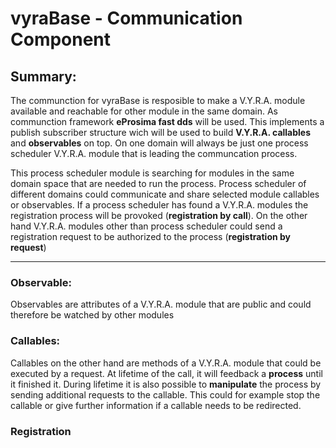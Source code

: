 # vyraBase - Communication Component

## Summary:
The communction for vyraBase is resposible to make a V.Y.R.A. module available and reachable for other module in the same domain. As communction framework <b>eProsima fast dds</b> will be used. This implements a publish subscriber structure wich will be used to build <b>V.Y.R.A. callables</b> and <b>observables</b> on top. On one domain will always be just one process scheduler V.Y.R.A. module that is leading the communcation process. 

This process scheduler module is searching for modules in the same domain space that are needed to run the process. Process scheduler of different domains could communicate and share selected module callables or observables. If a process scheduler has found a V.Y.R.A. modules the registration process will be provoked (<b>registration by call</b>). On the other hand V.Y.R.A. modules other than process scheduler could send a registration request to be authorized to the process (<b>registration by request</b>)

---

### Observable:
Observables are attributes of a V.Y.R.A. module that are public and could therefore be watched by other modules

### Callables:
Callables on the other hand are methods of a V.Y.R.A. module that could be executed by a request. At lifetime of the call, it will feedback a <b>process</b> until it finished it. During lifetime it is also possible to <b>manipulate</b> the process by sending additional requests to the callable. This could for example stop the callable or give further information if a callable needs to be redirected.

### Registration


